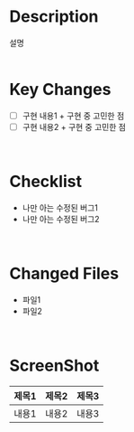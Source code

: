 # Description
 설명
<br>
<br>


# Key Changes
- [ ] 구현 내용1 + 구현 중 고민한 점
- [ ] 구현 내용2 + 구현 중 고민한 점
<br>

# Checklist
- 나만 아는 수정된 버그1
- 나만 아는 수정된 버그2
<br>

# Changed Files
- 파일1
- 파일2
<br>

# ScreenShot
|제목1|제목2|제목3|
|--|--|--|
|내용1|내용2|내용3|

